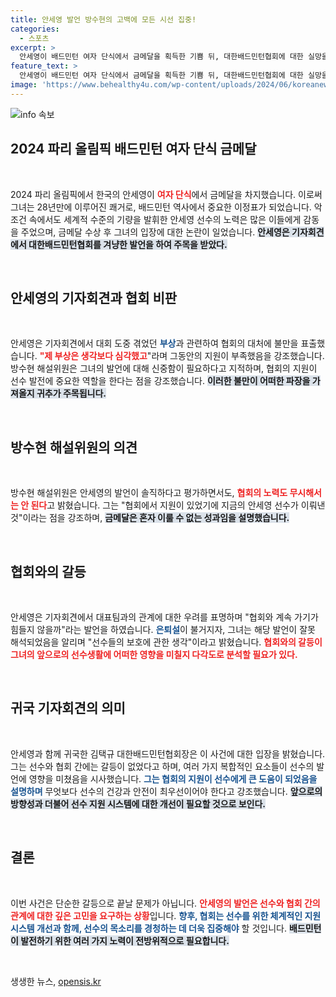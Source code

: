 ```yaml
---
title: 안세영 발언 방수현의 고백에 모든 시선 집중!
categories:
  - 스포츠
excerpt: >
  안세영이 배드민턴 여자 단식에서 금메달을 획득한 기쁨 뒤, 대한배드민턴협회에 대한 실망을 토로하며 논란이 일고 있다. 과거 금메달리스트 방수현 해설위원이 이에 대한 의견을 밝혔다.
feature_text: >
  안세영이 배드민턴 여자 단식에서 금메달을 획득한 기쁨 뒤, 대한배드민턴협회에 대한 실망을 토로하며 논란이 일고 있다. 과거 금메달리스트 방수현 해설위원이 이에 대한 의견을 밝혔다.
image: 'https://www.behealthy4u.com/wp-content/uploads/2024/06/koreanews.jpg'
---
```


<p><img src="https://www.behealthy4u.com/wp-content/uploads/2024/06/koreanews.jpg" alt="info 속보" /></p>

<h2 data-ke-size="size26">2024 파리 올림픽 배드민턴 여자 단식 금메달</h2>

<p data-ke-size="size16">&nbsp;</p>

<p data-ke-size="size16">2024 파리 올림픽에서 한국의 안세영이 <b><span style="color: #ee2323;">여자 단식</span></b>에서 금메달을 차지했습니다. 이로써 그녀는 28년만에 이루어진 쾌거로, 배드민턴 역사에서 중요한 이정표가 되었습니다. 악조건 속에서도 세계적 수준의 기량을 발휘한 안세영 선수의 노력은 많은 이들에게 감동을 주었으며, 금메달 수상 후 그녀의 입장에 대한 논란이 일었습니다. <b><span style="background-color: #21538527;">안세영은 기자회견에서 대한배드민턴협회를 겨냥한 발언을 하여 주목을 받았다.</span></b></p>

<p data-ke-size="size16">&nbsp;</p>

<h2 data-ke-size="size26">안세영의 기자회견과 협회 비판</h2>

<p data-ke-size="size16">&nbsp;</p>

<p data-ke-size="size16">안세영은 기자회견에서 대회 도중 겪었던 <b><span style="color: #1a5490;">부상</span></b>과 관련하여 협회의 대처에 불만을 표출했습니다. <b><span style="color: #ee2323;">"제 부상은 생각보다 심각했고</span></b>"라며 그동안의 지원이 부족했음을 강조했습니다. 방수현 해설위원은 그녀의 발언에 대해 신중함이 필요하다고 지적하며, 협회의 지원이 선수 발전에 중요한 역할을 한다는 점을 강조했습니다. <b><span style="background-color: #21538527;">이러한 불만이 어떠한 파장을 가져올지 귀추가 주목됩니다.</span></b></p>

<p data-ke-size="size16">&nbsp;</p>

<h2 data-ke-size="size26">방수현 해설위원의 의견</h2>

<p data-ke-size="size16">&nbsp;</p>

<p data-ke-size="size16">방수현 해설위원은 안세영의 발언이 솔직하다고 평가하면서도, <b><span style="color: #ee2323;">협회의 노력도 무시해서는 안 된다</span></b>고 밝혔습니다. 그는 "협회에서 지원이 있었기에 지금의 안세영 선수가 이뤄낸 것"이라는 점을 강조하며, <b><span style="background-color: #21538527;">금메달은 혼자 이룰 수 없는 성과임을 설명했습니다.</span></b></p>

<p data-ke-size="size16">&nbsp;</p>

<h2 data-ke-size="size26">협회와의 갈등</h2>

<p data-ke-size="size16">&nbsp;</p>

<p data-ke-size="size16">안세영은 기자회견에서 대표팀과의 관계에 대한 우려를 표명하며 "협회와 계속 가기가 힘들지 않을까"라는 발언을 하였습니다. <b><span style="color: #1a5490;">은퇴설</span></b>이 불거지자, 그녀는 해당 발언이 잘못 해석되었음을 알리며 "선수들의 보호에 관한 생각"이라고 밝혔습니다. <b><span style="color: #ee2323;">협회와의 갈등이 그녀의 앞으로의 선수생활에 어떠한 영향을 미칠지 다각도로 분석할 필요가 있다.</span></b></p>

<p data-ke-size="size16">&nbsp;</p>

<h2 data-ke-size="size26">귀국 기자회견의 의미</h2>

<p data-ke-size="size16">&nbsp;</p>

<p data-ke-size="size16">안세영과 함께 귀국한 김택규 대한배드민턴협회장은 이 사건에 대한 입장을 밝혔습니다. 그는 선수와 협회 간에는 갈등이 없었다고 하며, 여러 가지 복합적인 요소들이 선수의 발언에 영향을 미쳤음을 시사했습니다. <b><span style="color: #1a5490;">그는 협회의 지원이 선수에게 큰 도움이 되었음을 설명하며</span></b> 무엇보다 선수의 건강과 안전이 최우선이어야 한다고 강조했습니다. <b><span style="background-color: #21538527;">앞으로의 방향성과 더불어 선수 지원 시스템에 대한 개선이 필요할 것으로 보인다.</span></b></p>

<p data-ke-size="size16">&nbsp;</p>

<h2 data-ke-size="size26">결론</h2>

<p data-ke-size="size16">&nbsp;</p>

<p data-ke-size="size16">이번 사건은 단순한 갈등으로 끝날 문제가 아닙니다. <b><span style="color: #ee2323;">안세영의 발언은 선수와 협회 간의 관계에 대한 깊은 고민을 요구하는 상황</span></b>입니다. <b><span style="color: #1a5490;">향후, 협회는 선수를 위한 체계적인 지원 시스템 개선과 함께, 선수의 목소리를 경청하는 데 더욱 집중해야</span></b> 할 것입니다. <b><span style="background-color: #21538527;">배드민턴이 발전하기 위한 여러 가지 노력이 전방위적으로 필요합니다.</span></b></p>

<p data-ke-size="size16">&nbsp;</p>
생생한 뉴스, <a href="https://opensis.kr" rel="dofollow">opensis.kr</a>


